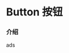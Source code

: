 # Button 按钮

### 介绍
ads
 <!-- <fe-button>按钮</fe-button>
 <fe-input>按钮</fe-input>
 <fe-space title="asasd">按钮</fe-space> -->
